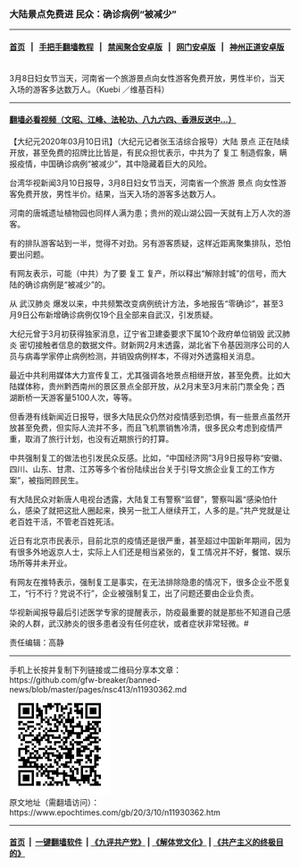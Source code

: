 ### 大陆景点免费进 民众：确诊病例“被减少”
------------------------

#### [首页](https://github.com/gfw-breaker/banned-news/blob/master/README.md) &nbsp;&nbsp;|&nbsp;&nbsp; [手把手翻墙教程](https://github.com/gfw-breaker/guides/wiki) &nbsp;&nbsp;|&nbsp;&nbsp; [禁闻聚合安卓版](https://github.com/gfw-breaker/bn-android) &nbsp;&nbsp;|&nbsp;&nbsp; [网门安卓版](https://github.com/oGate2/oGate) &nbsp;&nbsp;|&nbsp;&nbsp; [神州正道安卓版](https://github.com/SzzdOgate/update) 



<div><img alt="" class="aligncenter wp-post-image" src="https://i.epochtimes.com/assets/uploads/2016/03/1603170136241858-600x400.jpg"/>
<div class="red16 caption">
 3月8日妇女节当天，河南省一个旅游景点向女性游客免费开放，男性半价，当天入场的游客多达数万人。（Kuebi ／维基百科）
</div>
</div><hr/>

#### [翻墙必看视频（文昭、江峰、法轮功、八九六四、香港反送中...）](https://github.com/gfw-breaker/banned-news/blob/master/pages/link3.md)

<div><p>
 【大纪元2020年03月10日讯】（大纪元记者张玉洁综合报导）大陆
 <ok href="https://www.epochtimes.com/gb/tag/%E6%99%AF%E7%82%B9.html">
  景点
 </ok>
 正在陆续开放，甚至免费的招牌比比皆是，有民众担忧表示，中共为了
 <ok href="https://www.epochtimes.com/gb/tag/%E5%A4%8D%E5%B7%A5.html">
  复工
 </ok>
 制造假象，瞒报疫情，中国确诊病例“被减少”，其中隐藏着巨大的风险。
</p>
<p>
 台湾华视新闻3月10日报导，3月8日妇女节当天，河南省一个旅游
 <ok href="https://www.epochtimes.com/gb/tag/%E6%99%AF%E7%82%B9.html">
  景点
 </ok>
 向女性游客免费开放，男性半价。结果，当天入场的游客多达数万人。
</p>
<p>
 河南的唐城遗址植物园也同样人满为患；贵州的观山湖公园一天就有上万人次的游客。
</p>
<p>
 有的排队游客站到一半，觉得不对劲。另有游客质疑，这样近距离聚集排队，恐怕要出问题。
</p>
<p>
 有网友表示，可能（中共）为了要
 <ok href="https://www.epochtimes.com/gb/tag/%E5%A4%8D%E5%B7%A5.html">
  复工
 </ok>
 复产，所以释出“解除封城”的信号，而大陆的确诊病例是“被减少”的。
</p>
<p>
 从
 <ok href="https://www.epochtimes.com/gb/tag/%E6%AD%A6%E6%B1%89%E8%82%BA%E7%82%8E.html">
  武汉肺炎
 </ok>
 爆发以来，中共频繁改变病例统计方法，多地报告“零确诊”，甚至3月9日公布新增确诊病例仅19个且全部来自武汉，引发质疑。
</p>
<p>
 大纪元曾于3月初获得独家消息，辽宁省卫建委要求下属10个政府单位销毁
 <ok href="https://www.epochtimes.com/gb/tag/%E6%AD%A6%E6%B1%89%E8%82%BA%E7%82%8E.html">
  武汉肺炎
 </ok>
 密切接触者信息的数据文件。财新网2月末透露，湖北省下令基因测序公司的人员与病毒学家停止病例检测，并销毁病例样本，不得对外透露相关消息。
</p>
<p>
 最近中共利用媒体大力宣传复工，尤其强调各地景点相继开放，甚至免费。比如大陆媒体称，贵州黔西南州的景区景点全部开放，从2月末至3月末前门票全免；西湖断桥一天游客量5100人次，等等。
</p>
<p>
 但香港有线新闻近日报导，很多大陆民众仍然对疫情感到恐惧，有一些景点虽然开放甚至免费，但实际人流并不多，而且飞机票销售冷清，很多民众考虑到疫情严重，取消了旅行计划，也没有近期旅行的打算。
</p>
<p>
 中共强制复工的做法也引发民众反感。比如，“中国经济网”3月9日报导称“安徽、四川、山东、甘肃、江苏等多个省份陆续出台关于引导文旅企业复工的工作方案”，被指罔顾民生。
</p>
<p>
 有大陆民众对新唐人电视台透露，大陆复工有警察“监督”，警察叫嚣“感染怕什么，感染了就把这批人圈起来，换另一批工人继续开工，人多的是。”共产党就是让老百姓干活，不管老百姓死活。
</p>
<p>
 近日有北京市民表示，目前北京的疫情还是很严重，甚至超过中国新年期间，因为有很多外地返京人士，实际上人们还是相当紧张的，复工情况并不好，餐馆、娱乐场所等并未开业。
</p>
<link href="//vs.youmaker.com/css/api2.css" media="all" rel="stylesheet" target="_blank" type="text/css"/>
<div class="video_fit_container">
</div>
<p>
 有网友在推特表示，强制复工是事实，在无法排除隐患的情况下，很多企业不愿复工，“行不行？党说不行”，企业被强制复工，出了问题还要由企业负责。
</p>
<p>
 华视新闻报导最后引述医学专家的提醒表示，防疫最重要的就是那些不知道自己感染的人群，武汉肺炎的很多患者没有任何症状，或者症状非常轻微。#
</p>
<p>
 责任编辑：高静
</p>
</div>
<hr/>
手机上长按并复制下列链接或二维码分享本文章：<br/>
https://github.com/gfw-breaker/banned-news/blob/master/pages/nsc413/n11930362.md <br/>
<a href='https://github.com/gfw-breaker/banned-news/blob/master/pages/nsc413/n11930362.md'><img src='https://github.com/gfw-breaker/banned-news/blob/master/pages/nsc413/n11930362.md.png'/></a> <br/>
原文地址（需翻墙访问）：https://www.epochtimes.com/gb/20/3/10/n11930362.htm


------------------------
#### [首页](https://github.com/gfw-breaker/banned-news/blob/master/README.md) &nbsp;|&nbsp; [一键翻墙软件](https://github.com/gfw-breaker/nogfw/blob/master/README.md) &nbsp;| [《九评共产党》](https://github.com/gfw-breaker/9ping.md/blob/master/README.md#九评之一评共产党是什么) | [《解体党文化》](https://github.com/gfw-breaker/jtdwh.md/blob/master/README.md) | [《共产主义的终极目的》](https://github.com/gfw-breaker/gczydzjmd.md/blob/master/README.md)


<img src='http://gfw-breaker.win/banned-news/pages/nsc413/n11930362.md' width='0px' height='0px'/>
